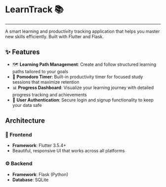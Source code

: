 # LearnTrack 📚

---

A smart learning and productivity tracking application that helps you master new skills efficiently. Built with Flutter and Flask. 

## ✨ Features

- 🗺️ **Learning Path Management**: Create and follow structured learning paths tailored to your goals
- 🍅 **Pomodoro Timer**: Built-in productivity timer for focused study sessions that maximize retention
- 📊 **Progress Dashboard**: Visualize your learning journey with detailed progress tracking and achievements
- 🔐 **User Authentication**: Secure login and signup functionality to keep your data safe

## Architecture

### 📱 Frontend
- **Framework**: Flutter 3.5.4+
- Beautiful, responsive UI that works across all platforms

### ⚙️ Backend
- **Framework**: Flask (Python)
- **Database**: SQLite


